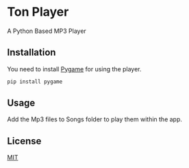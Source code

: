 # Ton Player

A Python Based MP3 Player

## Installation

You need to install [Pygame](https://www.pygame.org/) for using the player.

```bash
pip install pygame
```

## Usage

Add the Mp3 files to Songs folder to play them within the app.

## License
[MIT](https://choosealicense.com/licenses/mit/)
